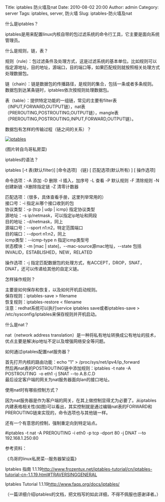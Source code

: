 Title: iptables 防火墙及nat
Date: 2010-08-02 20:00
Author: admin
Category: server
Tags: iptables, server, 防火墙
Slug: iptables-防火墙及nat

什么是iptables？

iptables是用来配置linux内核自带的包过滤系统的命令行工具，它主要是面向系统管理员。

什么是规则，链，表？

规则（rule）：包过滤条件及处理方式，这是过滤系统的基本单位。比如规则可以指定源地址，目的地址，源端口，目的端口等，如果匹配规则就按照相关处理方式处理数据包。  

链（chain）：链是数据包的传播路径，是规则的集合，包括一条或者多条规则。数据包到达某条链时，iptables依次按规则处理数据包。  

表（table）：提供特定功能的一组链，常见的主要有filter表（INPUT,FORWARD,OUTPUT链），nat表
（PREROUTING,POSTROUTING,OUTPUT链），mangle表
（PREROUTING,POSTROUTING,INPUT,FORWARD,OUTPUT链）。

数据包有怎样的传输过程（链之间的关系）？

[![iptables](http://www.xdays.info/wp-content/uploads/2010/08/iptables.png "iptables")](http://www.xdays.info/wp-content/uploads/2010/08/iptables.png)

(图片转自鸟哥私房菜)

iptables的语法？

iptables [-t 表(默认filter)] [命令选项]   {链} [ 匹配选项(默认所有) ] [
操作选项]

命令选项：-A 添加 -D 删除 -I 插入，加序号 -L 查看 -P 默认规则 -F
清除规则 -N 创建新链 -X删除指定链 -Z 清零计数器

匹配选项：（很多，具体查看手册，这里列举常用的）  
接口号：-i 指定从哪个接口收到的包  
协议类型：-p {tcp | udp | icmp} 指定协议类型  
源地址：-s ip/netmask，可以指定ip地址和网段  
目的地址：-d/netmask，同上  
源端口号：--sport n1:n2，特定范围端口  
目的端口：--dport n1:n2，同上  
icmp类型：--icmp-type n 指定icmp类型号  
状态模块：-m [mac | state]，--mac-source源mac地址，--state
包括INVALID，ESTABLISHED，NEW，RELATED

操作选项：-j
指定匹配数据包的处理方式，有ACCEPT，DROP，SNAT，DNAT，还可以传递给其他的自定义链。

怎样操作规则？

主要是如何保存和恢复，以及如何开机启动规则。  
保存规则：iptables-save \> filename  
恢复规则：iptables-restore \< filename  
注意：redhat系统可以执行service iptables save或者iptables-save \>
/etc/sysconfig/iptables来保存规则并开机启动。

什么是nat？

nat（network address
translation）是一种将私有地址转换成公有地址的技术，优点主要是解决ip地址不足以及增强网络安全等问题。

如何通过iptables配置nat服务器？

首先打开内核的路由功能：echo "1" \> /proc/sys/net/ipv4/ip\_forward  
然后再nat表的POSTROUTING链中添加规则：iptables -t nate -A POSTROUTING 
-o eth1 -j SNAT --to A.B.C.D  
最后设定客户端的网关为nat服务器面向lan的接口地址。

使用nat时有哪些控制方式？

因为nat服务器是作为客户端的网关，在其上做控制显得尤为必要了。从iptables内建表格相关性(如图)可以看出，其实控制就是通过编辑nat表的FORWARD和PREROUTING链来实现的，命令选项也与其他链一样。

还有一个有意思的控制，强制重定向到特定站点。

\#iptables -t nat -A PREROUTING -i eth0 -p tcp -dport 80 -j DNAT --to
192.168.1.250:80

参考资料：

《鸟哥的linux私房菜--服务器架设篇》

Iptables 指南
1.1.19<http://www.frozentux.net/iptables-tutorial/cn/iptables-tutorial-cn-1.1.19.html#TRAVERSINGGENERAL>

Iptables Tutorial 1.1.19<http://www.faqs.org/docs/iptables/>

[](http://www.faqs.org/docs/iptables/)（一篇详细介绍iptables的文档，把文档写的如此详细，不得不佩服也感谢译者。）
